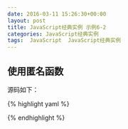 ```yaml
---
date: 2016-03-11 15:26:30+00:00
layout: post
title: JavaScript经典实例 示例6-2
categories: JavaScript经典实例
tags:  JavaScript  JavaScript经典实例
---
```


使用匿名函数
----------------

<html>
<head>
<title>Function test</title>
<script type="text/javascript">
//<![CDATA

window.onload = function(){

    var func = prompt("Enter function body:", "alert(x + \"\" + y)");
    var x = prompt("Enter value for x:", "Hello");
    var y = prompt("Enter value for y:", "World");
    
    var newFun = new Function("x", "y", func);
    var result = newFun(x, y);
}

//--><!]]>
</script>
</head>
<body>
</body>
</html>

源码如下：

{% highlight yaml %} 
<!DOCTYPE html>
<html xmlns = "http://www.w3.org/1999/xhtml">
<head>
<title>Function test</title>
<script type="text/javascript">
//<![CDATA

window.onload = function(){

    var func = prompt("Enter function body:", "alert(x + \"\" + y)");
    var x = prompt("Enter value for x:", "Hello");
    var y = prompt("Enter value for y:", "World");
    
    var newFun = new Function("x", "y", func);
    var result = newFun(x, y);
}

//--><!]]>
</script>
</head>
<body>
</body>
</html>
{% endhighlight %}
